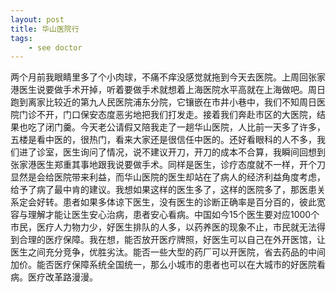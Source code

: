 ```yaml
---
layout: post
title: 华山医院行
tags:
    - see doctor
---
```


 两个月前我眼睛里多了个小肉球，不痛不痒没感觉就拖到今天去医院。上周回张家港医生说要做手术开掉，听着要做手术就想着上海医院水平高就在上海做吧。周日跑到离家比较近的第九人民医院浦东分院，它镶嵌在市井小巷中，我们不知周日医院门诊不开，门口保安态度恶劣地把我们打发走。接着我们奔赴市区的大医院，结果也吃了闭门羹。今天老公请假又陪我走了一趟华山医院，人比前一天多了许多，五楼是看中医的，很热门，看来大家还是很信任中医的。还好看眼科的人不多，我们进了诊室，医生询问了情况，说不建议开刀，开刀的成本不合算，我瞬间回想到张家港医生郑重其事地跟我说要做手术。同样是医生，诊疗态度就不一样，开个刀显然是会给医院带来利益，而华山医院的医生却站在了病人的经济利益角度考虑，给予了病了最中肯的建议。我想如果这样的医生多了，这样的医院多了，那医患关系定会好转。患者如果多体谅下医生，没有医生的诊断正确率是百分百的，彼此宽容与理解才能让医生安心治病，患者安心看病。中国如今15个医生要对应1000个市民，医疗人力物力少，好医生排队的人多，以药养医的现象不止，市民就无法得到合理的医疗保障。我在想，能否放开医疗牌照，好医生可以自己在外开医馆，让医生之间充分竞争，优胜劣汰。能否一些大型的药厂可以开医院，省去药品的中间加价。能否医疗保障系统全国统一，那么小城市的患者也可以在大城市的好医院看病。医疗改革路漫漫。

